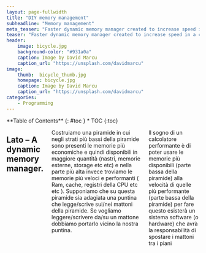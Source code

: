 ```yaml
---
layout: page-fullwidth
title: "DIY memory management"
subheadline: "Memory management"
meta_teaser: "Faster dynamic memory manager created to increase speed in a chess engine"
teaser: "Faster dynamic memory manager created to increase speed in a chess engine"
header:
    image: bicycle.jpg
    background-color: "#931a0a"
    caption: Image by David Marcu
    caption_url: "https://unsplash.com/davidmarcu"
image:
    thumb:  bicycle_thumb.jpg
    homepage: bicycle.jpg
    caption: Image by David Marcu
    caption_url: "https://unsplash.com/davidmarcu"
categories:
    - Programming
---
```

<div class="row">
<div class="medium-4 medium-push-8 columns" markdown="1">
<div class="panel radius" markdown="1">
**Table of Contents**
{: #toc }
*  TOC
{:toc}
</div>
</div><!-- /.medium-4.columns -->

<div class="medium-8 medium-pull-4 columns" markdown="1">

## Lato – A dynamic memory manager.

Costruiamo una piramide in cui negli strati più bassi della piramide sono presenti le memorie più economiche e quindi disponibili in maggiore quantità (nastri, memorie esterne, storage etc etc) e nella parte più alta invece troviamo le memorie più veloci e performanti ( Ram, cache, registri della CPU etc etc ).
Supponiamo che su questa piramide sia adagiata una puntina che legge/scrive sui/nei mattoni della piramide.
Se vogliamo leggere/scrivere da/su un mattone dobbiamo portarlo vicino la nostra puntina.

Il sogno di un calcolatore performante è di poter usare le memorie più disponibili (parte bassa della piramide) alla velocità di quelle più performante (parte bassa della piramide) per fare questo esisterà un sistema software (o hardware) che avrà la responsabilità di spostare i mattoni tra i piani 





</div><!-- /.medium-8.columns -->
</div><!-- /.row -->


